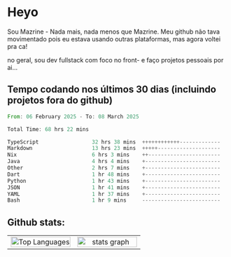 # Heyo

Sou Mazrine - Nada mais, nada menos que Mazrine.
Meu github não tava movimentado pois eu estava usando outras plataformas, mas agora voltei pra ca!

no geral, sou dev fullstack com foco no front- e faço projetos pessoais por ai...


## Tempo codando nos últimos 30 dias (incluindo projetos fora do github)
<!--START_SECTION:waka-->

```rust
From: 06 February 2025 - To: 08 March 2025

Total Time: 68 hrs 22 mins

TypeScript                 32 hrs 38 mins  ++++++++++++-------------   47.73 %
Markdown                   13 hrs 23 mins  +++++--------------------   19.57 %
Nix                        6 hrs 3 mins    ++-----------------------   08.85 %
Java                       4 hrs 4 mins    +------------------------   05.96 %
Other                      2 hrs 7 mins    +------------------------   03.11 %
Dart                       1 hr 48 mins    +------------------------   02.65 %
Python                     1 hr 43 mins    +------------------------   02.52 %
JSON                       1 hr 41 mins    +------------------------   02.48 %
YAML                       1 hr 37 mins    +------------------------   02.38 %
Bash                       1 hr 9 mins     -------------------------   01.69 %
```

<!--END_SECTION:waka-->

<!--
**Mazrine/Mazrine** is a ✨ _special_ ✨ repository because its `README.md` (this file) appears on your GitHub profile.

Here are some ideas to get you started:

- 🔭 I’m currently working on ...
- 🌱 I’m currently learning ...
- 👯 I’m looking to collaborate on ...
- 🤔 I’m looking for help with ...
- 💬 Ask me about ...
- 📫 How to reach me: ...
- 😄 Pronouns: ...
- ⚡ Fun fact: ...
-->


## Github stats:

<div align="center">
  <table width="100%">
    <tr>
      <td align="center" width="50%">
        <img src="https://github-readme-stats.vercel.app/api/top-langs/?username=mazrine&theme=tokyonight&layout=donut&langs_count=10&locale=pt-br" width="100%" alt="Top Languages" />
      </td>
      <td align="center" width="50%">
        <img src="https://github-readme-stats-yxqy.vercel.app/api?username=mazrine&hide_title=false&hide_rank=false&show_icons=true&count_private=true&disable_animations=false&theme=midnight-purple&locale=en&hide_border=true&order=1" width="100%" alt="stats graph" />
      </td>
    </tr>
  </table>
</div>
